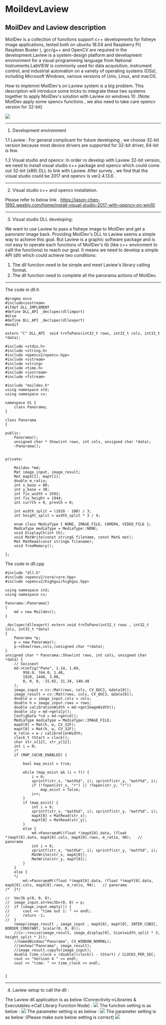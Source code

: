 MoildevLaview
============================================================================================================================

MoilDev and Laview description
---------------------------------------------------------------------------------------------------------------------------

MoilDev is a collection of functions support c++ developments for fisheye image applications, tested both on ubuntu 18.04 and Raspberry Pi( Raspbian Buster ), gcc/g++ and OpenCV are required in the development.Laview is a system-design platform and development environment for a visual programming language from National Instruments.LabVIEW is commonly used for data acquisition, instrument control, and industrial automation on a variety of operating systems (OSs), including Microsoft Windows, various versions of Unix, Linux, and macOS.

How to implemnt MoilDev's on Laview system is a big problem. This description will introduce some tricks to integrate these two systems together to apply MoilDev's solution with Laview on windows 10 .(Note: MoilDev apply some opencv functions , we also need to take care opencv version for 32-bit)

![](https://github.com/griffey999/MoildevLaview/blob/master/image/final.png)

-----------------------------------------------------------------------------------------------------------------------------
1. Development environment

1.1 Laview : For general complicant for future developing , we choose 32-bit version because most device drivers are supported for 32-bit driver, 64-bit is few. 

1.2 Visual studio and opencv: In order ro develop with Laview 32-bit version, we need to install visual studio c++ package and opencv which could come out 32-bit (x86) DLL to link with Laview. After survey , we find that the visual studio could be 2017 and opencv is ver2.4.13.6 . 

-----------------------------------------------------------------------------------------------------------------------------
2. Visual studio c++ and opencv installation.

Please refer to below link . 
https://jason-chen-1992.weebly.com/home/install-visual-studio-2017-with-opencv-on-win10

-----------------------------------------------------------------------------------------------------------------------------
3. Visual studio DLL developing: 

We want to use Laview to pass a fisheye image to MoilDev and get a panoramr image back. Providing MoilDev's DLL to Laview seems a simple way to achieve this goal. But Laview is a graphic software package and is not easy to operate each functions of MoilDev's lib (like c++ enviroment to calll the functions) to reach our goal. It means we need to develop a simple API (dll) which could achieve two conditions: 
1. The dll function need to be simple and meet Laview's library calling format.
2. The dll function need to complete all the panorama actions of MoilDev. 

-----------------------------------------------------------------------------------------------------------------------------
The code in dll.h
```
#pragma once
#include<iostream>
#ifdef DLL_IMPLEMENT
#define DLL_API _declspec(dllimport)
#else
#define DLL_API _declspec(dllexport)
#endif

extern "C" DLL_API  void trnToPano(int32_t rows, int32_t cols, int32_t *data);

#include <stdio.h>
#include <string.h>
#include <opencv2/opencv.hpp>
#include <sstream>
#include <string>
#include <time.h>
#include <iostream>
#include <fstream>

#include "moildev.h"
using namespace std;
using namespace cv;

namespace Ui {
	class Panorama;
}

class Panorama
{

public:
	Panorama();
	unsigned char * Show(int rows, int cols, unsigned char *data);
	~Panorama();


private:

	Moildev *md;
	Mat image_input, image_result;
	Mat mapX[1], mapY[1];
	double m_ratio;
	int x_base = 80;
	int y_base = 30;
	int fix_width = 2592;
	int fix_height = 1944;
	int currCh = 0, prevCh = 0;

	int width_split = (1920 - 100) / 3;
	int height_split = width_split * 3 / 4;

	enum class MediaType { NONE, IMAGE_FILE, CAMERA, VIDEO_FILE };
	MediaType mediaType = MediaType::NONE;
	void DisplayCh(int Ch);
	void MatWrite(const string& filename, const Mat& mat);
	Mat MatRead(const string& filename);
	void freeMemory();

};

```
The code in dll.cpp
```
#include "dll.h"
#include <opencv2/core/core.hpp>
#include <opencv2/highgui/highgui.hpp>

using namespace std;
using namespace cv;

Panorama::Panorama()
{
	md = new Moildev();
}

_declspec(dllexport) extern void trnToPano(int32_t rows , int32_t cols, int32_t *data)
{
	Panorama *p;
	p = new Panorama();
	p->Show(rows,cols,(unsigned char *)data);
}
unsigned char * Panorama::Show(int rows, int cols, unsigned char *data) {
	// Socinext 
	md->Config("Pano", 1.14, 1.69,
		950.0, 744.0, 1.48,
		1920, 1440, 3.00,
		0, 0, 0, -15.92, 31.34, 140.48
	);
	image_input = cv::Mat(rows, cols, CV_8UC3, &data[0]);
	image_result = cv::Mat(rows, cols, CV_8UC3, &data[0]);
	double w = image_input.cols = cols;
	double h = image_input.rows = rows;
	double calibrationWidth = md->getImageWidth();
	double iCy = md->getiCy();
	ConfigData *cd = md->getcd();
	MediaType mediaType = MediaType::IMAGE_FILE;
	mapX[0] = Mat(h, w, CV_32F);
	mapY[0] = Mat(h, w, CV_32F);
	m_ratio = w / calibrationWidth;
	clock_t tStart = clock();
	char str_x[12], str_y[12];
	int i = 0;
	/*
	if (MAP_CACHE_ENABLED) {

		bool map_exist = true;

		while (map_exist && (i < 7)) {
			i = 6;
			sprintf(str_x, "matX%d", i); sprintf(str_y, "matY%d", i);
			if (!fopen(str_x, "r") || !fopen(str_y, "r"))
				map_exist = false;
			i++;
		}
		if (map_exist) {
			int i = 6;
			sprintf(str_x, "matX%d", i); sprintf(str_y, "matY%d", i);
			mapX[0] = MatRead(str_x);
			mapY[0] = MatRead(str_y);
		}
		else {
			md->PanoramaM((float *)mapX[0].data, (float *)mapY[0].data, mapX[0].cols, mapX[0].rows, m_ratio, 90);   // panorama
			int i = 6;
			sprintf(str_x, "matX%d", i); sprintf(str_y, "matY%d", i);
			MatWrite(str_x, mapX[0]);
			MatWrite(str_y, mapY[0]);
		}
	}
	else {
	*/
		md->PanoramaM((float *)mapX[0].data, (float *)mapY[0].data, mapX[0].cols, mapX[0].rows, m_ratio, 90);   // panorama
/*	}*/

//	Vec3b p(0, 0, 0);
//	image_input.at<Vec3b>(0, 0) = p;
//	if (image_input.empty()) {
//		cout << "time out 1: " << endl;
//		return -1;
//	}
	remap(image_result , image_input , mapX[0], mapY[0], INTER_CUBIC, BORDER_CONSTANT, Scalar(0, 0, 0));
	//cv::resize(image_result, image_display[0], Size(width_split * 3, height_split * 2));
	//namedWindow("Panorama", CV_WINDOW_NORMAL);
	//imshow("Panorama", image_result);
	//image_result.copyTo(image_input);
	double time_clock = (double)(clock() - tStart) / CLOCKS_PER_SEC;
	cout << "Version 4 " << endl;
	cout << "time: " << time_clock << endl;

	
}
```

-----------------------------------------------------------------------------------------------------------------------------
4. Laview setup to call the dll : 

The Laview dll application is as below (Connectivity->Libraries & Executables->Call Library Function Node) :
![](https://github.com/griffey999/MoildevLaview/blob/master/image/laview1.png)
The function setting is as below :
![](https://github.com/griffey999/MoildevLaview/blob/master/image/laview2.png)
The parameter setting is as below : 
![](https://github.com/griffey999/MoildevLaview/blob/master/image/laview3.png)
The parameter setting is as below :(Please make sure below setting is correct) 
![](https://github.com/griffey999/MoildevLaview/blob/master/image/laview4.png)
